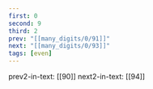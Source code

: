 ```yaml
---
first: 0
second: 9
third: 2
prev: "[[many_digits/0/91]]"
next: "[[many_digits/0/93]]"
tags: [even]
---
```

prev2-in-text: [[90]]
next2-in-text: [[94]]
